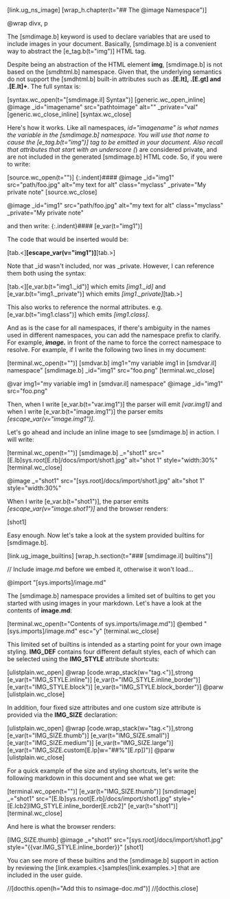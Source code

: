 [link.ug_ns_image]
[wrap_h.chapter(t="## The @image Namespace")]

@wrap divx, p

The [smdimage.b] keyword is used to declare variables that are used to include images in your document. Basically, [smdimage.b] is a convenient way to abstract the [e_tag.b(t="img")] HTML tag. 

Despite being an abstraction of the HTML element **img**, [smdimage.b] is not based on the [smdhtml.b] namespace. Given that, the underlying semantics do not support the [smdhtml.b] built-in attributes such as **.[E.lt], .[E.gt] and .[E.lt]+**. The full syntax is:

[syntax.wc_open(t="[smdimage.il] Syntax")]
    [generic.wc_open_inline]
        @image _id="imagename" src="pathtoimage" alt="" _private="val"
    [generic.wc_close_inline]
[syntax.wc_close]

Here's how it works. Like all namespaces, _id="imagename" is what names the variable in the [smdimage.b] namespace. You will use that name to cause the [e_tag.b(t="img")] tag to be emitted in your document. Also recall that attributes that start with an underscore (_) are considered private, and are not included in the generated [smdimage.b] HTML code. So, if you were to write:

[source.wc_open(t="")]
    {:.indent}#### @image _id="img1" src="path/foo.jpg" alt="my text for alt" class="myclass" _private="My private note"
[source.wc_close]

@image _id="img1" src="path/foo.jpg" alt="my text for alt" class="myclass" _private="My private note"

and then write:
{:.indent}#### [e_var(t="img1")]

The code that would be inserted would be:

[tab.<]**[escape_var(v="img1")]**[tab.>]

Note that _id wasn't included, nor was _private. However, I can reference them both using the syntax:

[tab.<][e_var.b(t="img1._id")] which emits *[img1._id]* and [e_var.b(t="img1._private")] which emits *[img1._private]*[tab.>]

This also works to reference the normal attributes. e.g. [e_var.b(t="img1.class")] which emits *[img1.class]*.

And as is the case for all namespaces, if there's ambiguity in the names used in different namespaces, you can add the namespace prefix to clarify. For example, ***image.*** in front of the name to force the correct namespace to resolve. For example, if I write the following two lines in my document:

[terminal.wc_open(t="")]
    [smdvar.b] img1="my variable img1 in [smdvar.il] namespace"
    [smdimage.b] _id="img1" src="foo.png"
[terminal.wc_close]

@var img1="my variable img1 in [smdvar.il] namespace"
@image _id="img1" src="foo.png"

Then, when I write [e_var.b(t="var.img1")] the parser will emit *[var.img1]* and when I write [e_var.b(t="image.img1")] the parser emits *[escape_var(v="image.img1")]*.

Let's go ahead and include an inline image to see [smdimage.b] in action. I will write:

[terminal.wc_open(t="")]
    [smdimage.b] _="shot1" src="[E.lb]sys.root[E.rb]/docs/import/shot1.jpg" alt="shot 1" style="width:30%"
[terminal.wc_close]

@image _="shot1" src="[sys.root]/docs/import/shot1.jpg" alt="shot 1" style="width:30%"

When I write [e_var.b(t="shot1")], the parser emits *[escape_var(v="image.shot1")]* and the browser renders:

[shot1]

Easy enough. Now let's take a look at the system provided builtins for [smdimage.b].


[link.ug_image_builtins]
[wrap_h.section(t="### [smdimage.il] builtins")]

// Include image.md before we embed it, otherwise it won't load...

@import "[sys.imports]/image.md"

The [smdimage.b] namespace provides a limited set of builtins to get you started with using images in your markdown. Let's have a look at the contents of **image.md**:

[terminal.wc_open(t="Contents of sys.imports/image.md")]
@embed "[sys.imports]/image.md" esc="y"
[terminal.wc_close]

This limited set of builtins is intended as a starting point for your own image styling. **IMG_DEF** contains four different default styles, each of which can be selected using the **IMG_STYLE** attribute shortcuts:

[ulistplain.wc_open]
@wrap [code.wrap_stack(w="tag.<")],strong
[e_var(t="IMG_STYLE.inline")]
[e_var(t="IMG_STYLE.inline_border")]
[e_var(t="IMG_STYLE.block")]
[e_var(t="IMG_STYLE.block_border")]
@parw
[ulistplain.wc_close]

In addition, four fixed size attributes and one custom size attribute is provided via the **IMG_SIZE** declaration:

[ulistplain.wc_open]
@wrap [code.wrap_stack(w="tag.<")],strong
[e_var(t="IMG_SIZE.thumb")]
[e_var(t="IMG_SIZE.small")]
[e_var(t="IMG_SIZE.medium")]
[e_var(t="IMG_SIZE.large")]
[e_var(t="IMG_SIZE.custom[E.lp]w=\"##%\"[E.rp])")]
@parw
[ulistplain.wc_close]

For a quick example of the size and styling shortcuts, let's write the following markdown in this document and see what we get:

[terminal.wc_open(t="")]
    [e_var(t="IMG_SIZE.thumb")]
    [smdimage] _="shot1" src="[E.lb]sys.root[E.rb]/docs/import/shot1.jpg" style="[E.lcb2]IMG_STYLE.inline_border[E.rcb2]"
    [e_var(t="shot1")]
[terminal.wc_close]

And here is what the browser renders:

[IMG_SIZE.thumb]
@image _="shot1" src="[sys.root]/docs/import/shot1.jpg" style="{{var.IMG_STYLE.inline_border}}"
[shot1]

You can see more of these builtins and the [smdimage.b] support in action by reviewing the [link.examples.<]samples[link.examples.>] that are included in the user guide.


//[docthis.open(h="Add this to nsimage-doc.md")]
//[docthis.close]

